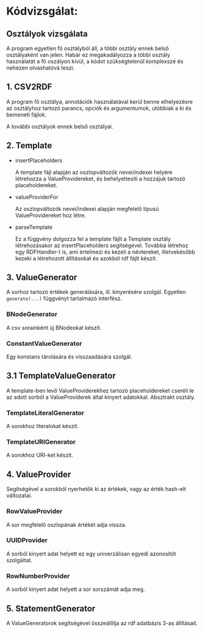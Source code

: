 # Kódvizsgálat:
## Osztályok vizsgálata

A program egyetlen fő osztályból áll, a többi osztály ennek belső osztályaként van jelen. Habár ez megakadályozza a többi osztály használatát a fő oszályon kívül, a kódot szükségtelenül komplexszé és nehezen olvashatóvá teszi.

##  1. CSV2RDF

A program fő osztálya, annotációk használatával kerül benne elhelyezésre az osztályhoz tartozó parancs, opciók és argumentumok, utóbbiak a ki és bemeneti fájlok.

A további osztályok ennek belső osztályai.

##  2. Template

- insertPlaceholders

    A template fájl alapján az oszlopváltozók nevei/indexei helyére létrehozza a ValueProvidereket, és behelyettesíti a hozzájuk tartozó placeholdereket.

- valueProviderFor

    Az oszlopváltozók nevei/indexei alapján megfelelő típusú ValueProvidereket hoz létre.

- parseTemplate

    Ez a függvény dolgozza fel a template fájlt a Template osztály létrehozásakor az insertPlaceholders segítségével.
    Továbbá létrehoz egy RDFHandler-t is, ami értelmezi és kezeli a névtereket, illetvekésőbb kezeki a létrehozott állításokat és azokból rdf fájlt készít.

##  3. ValueGenerator

A sorhoz tartozó értékek generálására, ill. kinyerésére szolgál. Egyetlen `generate(...)` függvényt tartalmazó interfész.

### BNodeGenerator

A csv sorainként új BNodeokat készít.

### ConstantValueGenerator

Egy konstans tárolására és visszaadására szolgál.

##  3.1 TemplateValueGenerator

A template-ben levő ValueProviderekhez tartozó placeholdereket cseréli le az adott sorból a ValueProviderek által kinyert adatokkal. Absztrakt osztály.

### TemplateLiteralGenerator

A sorokhoz literalokat készít.

### TemplateURIGenerator

A sorokhoz URI-ket készít.

##  4.  ValueProvider

Segítségével a sorokból nyerhetők ki az értékek, vagy az érték hash-elt változatai.

### RowValueProvider

A sor megfelelő oszlopának értékét adja vissza.

### UUIDProvider

A sorból kinyert adat helyett ez egy univerzálisan egyedi azonosítót szolgáltat.

### RowNumberProvider

A sorból kinyert adat helyett a sor sorszámát adja meg.

## 5. StatementGenerator

A ValueGeneratorok segítségével összeállítja az rdf adatbázis 3-as állításait.